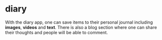# diary

With the diary app, one can save items to their personal journal including **images**, **videos** and **text**. 
There is also a blog section where one can share their thoughts and people will be able to comment.
